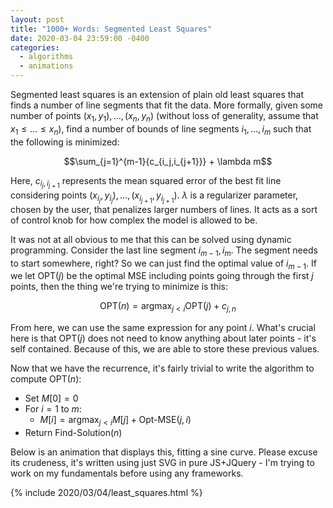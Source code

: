 ```yaml
---
layout: post
title: "1000+ Words: Segmented Least Squares"
date: 2020-03-04 23:59:00 -0400
categories:
  - algorithms
  - animations
---
```


Segmented least squares is an extension of plain old least squares that finds a
number of line segments that fit the data. More formally, given some number of
points $(x_1,y_1),\ldots,(x_n,y_n)$ (without loss of generality, assume that 
$x_1 \leq \ldots \leq x_n$), find a number of bounds of line segments 
$i_1,\ldots,i_m$ such that the following is minimized:

$$\sum_{j=1}^{m-1}{c_{i_j,i_{j+1}}} + \lambda m$$

Here, $c_{i_j,i_{j+1}}$ represents the mean squared error of the best fit line
considering points $(x_{i_j}, y_{i_j}),\ldots, (x_{i_{j+1}}, y_{i_{j+1}})$. 
$\lambda$ is a regularizer parameter, chosen by the user, that penalizes larger 
numbers of lines. It acts as a sort of control knob for how complex the model is
allowed to be.

It was not at all obvious to me that this can be solved using dynamic 
programming. Consider the last line segment $i_{m-1}, i_m$. The segment needs
to start somewhere, right? So we can just find the optimal value of $i_{m-1}$.
If we let $\text{OPT}(j)$ be the optimal MSE including points going through
the first $j$ points, then the thing we're trying to minimize is this:

$$\text{OPT}(n) = \operatorname{arg max}_{j < i} \text{OPT}(j) + c_{j, n}$$

From here, we can use the same expression for any point $i$. What's crucial here
is that $\text{OPT}(j)$ does not need to know anything about later points - it's
self contained. Because of this, we are able to store these previous values.

Now that we have the recurrence, it's fairly trivial to write the algorithm to 
compute $\text{OPT}(n)$:
- Set $M[0] = 0$
- For $i = 1 \text{ to } m$:
  * $M[i] = \operatorname{arg max}_{j < i} M[j] + \text{Opt-MSE}(j, i)$
- Return $\text{Find-Solution}(n)$

Below is an animation that displays this, fitting a sine curve. Please excuse
its crudeness, it's written using just SVG in pure JS+JQuery - I'm trying to 
work on my fundamentals before using any frameworks.

{% include 2020/03/04/least_squares.html %}